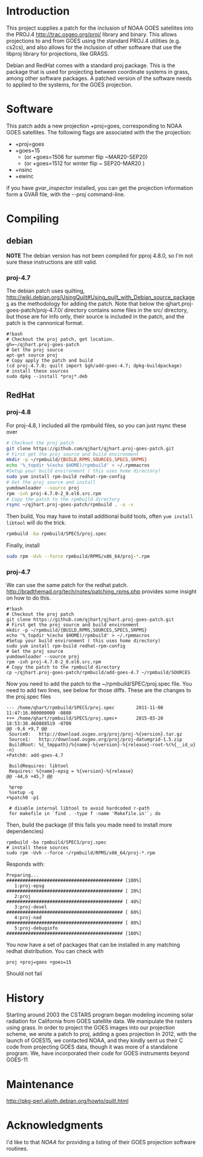 # Introduction

This project supplies a patch for the inclusion of NOAA GOES
satellites into the PROJ.4 http://trac.osgeo.org/proj/ library and
binary.  This allows projections to and from GOES using the standard
PROJ.4 utilities (e.g. cs2cs), and also allows for the inclusion of
other software that use the libproj library for projections, like
GRASS.

Debian and RedHat comes with a standard proj package.  This is the package that
is used for projecting between coordinate systems in grass, among
other software packages.  A patched version of the software needs to
applied to the systems, for the GOES projection.

# Software

This patch adds a new projection +proj=goes, corresponding to NOAA
GOES satellites.  The following flags are associated with the the
projection:
* +proj=goes
* +goes=15
  * (or +goes=1506 for summer flip ~MAR20-SEP20)
  * (or +goes=1512 for winter flip ~ SEP20-MAR20 )
* +nsinc
* +ewinc

if you have *gvar_inspector* installed, you can get the projection
information form a GVAR file, with the *--proj* command-line.

# Compiling

## debian

**NOTE** The debian version has not been compiled for pproj 4.8.0, so  I'm not sure these instructions are still valid.

### proj-4.7
The debian patch uses quilting,
http://wiki.debian.org/UsingQuilt#Using_quilt_with_Debian_source_packages
as the methodology for adding the patch.  Note that below the
qjhart.proj-goes-patch/proj-4.7.0/ directory contains some files in
the src/ directory, but those are for info only, their source is
included in the patch, and the patch is the cannonical format.

```
#!bash
# Checkout the proj patch, get location.
gh=~/qjhart.proj-goes-patch
# Get the proj source
apt-get source proj
# Copy apply the patch and build
(cd proj-4.7.0; quilt import $gh/add-goes-4.7; dpkg-buildpackage)
# install these sources
sudo dpkg --install *proj*.deb
```

## RedHat

### proj-4.8
For proj-4.8, I included all the rpmbuild files, so you can just rsync these over

``` bash
# Checkout the proj patch
git clone https://github.com/qjhart/qjhart.proj-goes-patch.git
# First get the proj source and build environment
mkdir -p ~/rpmbuild/{BUILD,RPMS,SOURCES,SPECS,SRPMS}
echo '%_topdir %(echo $HOME)/rpmbuild' > ~/.rpmmacros
#Setup your build environment ( this uses home directory)
sudo yum install rpm-build redhat-rpm-config
# Get the proj source and install
yumdownloader --source proj
rpm -ivh proj-4.7.0-2_0.el6.src.rpm
# Copy the patch to the rpmbuild directory
rsync ~/qjhart.proj-goes-patch/rpmbuild . -a -v 
```
Then build, You may have to install additional build tools, often ```yum install libtool``` will do the trick.
```bash 
rpmbuild -ba rpmbuild/SPECS/proj.spec
```
Finally, install
``` bash
sudo rpm -Uvh --force rpmbuild/RPMS/x86_64/proj-*.rpm
```



### proj-4.7
We can use the same patch for the redhat patch.
http://bradthemad.org/tech/notes/patching_rpms.php provides some insight on
how to do this.

```
#!bash
# Checkout the proj patch
git clone https://github.com/qjhart/qjhart.proj-goes-patch.git
# First get the proj source and build environment
mkdir -p ~/rpmbuild/{BUILD,RPMS,SOURCES,SPECS,SRPMS}
echo '%_topdir %(echo $HOME)/rpmbuild' > ~/.rpmmacros
#Setup your build environment ( this uses home directory)
sudo yum install rpm-build redhat-rpm-config
# Get the proj source
yumdownloader --source proj
rpm -ivh proj-4.7.0-2_0.el6.src.rpm
# Copy the patch to the rpmbuild directory
cp ~/qjhart.proj-goes-patch/rpmbuild/add-goes-4.7 ~/rpmbuild/SOURCES
```

Now you need to add the patch to the ~/rpmbuild/SPEC/proj.spec file.
You need to add two lines, see below for those diffs.  These are the
changes to the proj.spec files

```{bash}
--- /home/qhart/rpmbuild/SPECS/proj.spec        2011-11-08 11:47:16.000000000 -0800
+++ /home/qhart/rpmbuild/SPECS/proj.spec+       2015-03-20 18:53:38.460888519 -0700
@@ -9,6 +9,7 @@
 Source0:   http://download.osgeo.org/proj/proj-%{version}.tar.gz
 Source1:   http://download.osgeo.org/proj/proj-datumgrid-1.5.zip
 BuildRoot: %{_tmppath}/%{name}-%{version}-%{release}-root-%(%{__id_u} -n)
+Patch0: add-goes-4.7

 BuildRequires: libtool
 Requires: %{name}-epsg = %{version}-%{release}
@@ -44,6 +45,7 @@

 %prep
 %setup -q
+%patch0 -p1

 # disable internal libtool to avoid hardcoded r-path
 for makefile in `find . -type f -name 'Makefile.in'`; do
```

Then, build the package (if this fails you made need to install more dependencies)

```{bash}
rpmbuild -ba rpmbuild/SPECS/proj.spec
# install these sources
sudo rpm -Uvh --force ~/rpmbuild/RPMS/x86_64/proj-*.rpm
```

Responds with:
```
Preparing...                ########################################### [100%]
   1:proj-epsg              ########################################### [ 20%]
   2:proj                   ########################################### [ 40%]
   3:proj-devel             ########################################### [ 60%]
   4:proj-nad               ########################################### [ 80%]
   5:proj-debuginfo         ########################################### [100%]
```

You now have a set of packages that can be installed in any matching
redhat distribution.  You can check with 

```
proj +proj=goes +goes=15
```

Should not fail
 
# History

Starting around 2003 the CSTARS program began modeling incoming solar
radiation for California from GOES satellite data.  We manipulate the
rasters using grass.  In order to project the GOES images into our
projection scheme, we wrote a patch to proj, adding a goes projection
In 2012, with the launch of GOES15, we contacted NOAA, and they kindly
sent us their C code from projecting GOES data, though it was more of
a standalone program.  We, have incorporated their code for GOES
instruments beyond GOES-11

# Maintenance

http://pkg-perl.alioth.debian.org/howto/quilt.html

# Acknowledgments

I'd like to that *NOAA* for providing a listing of their GOES projection software routines.
